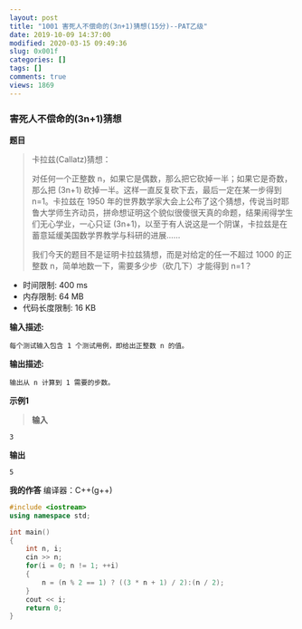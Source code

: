 ```yaml
---
layout: post
title: "1001 害死人不偿命的(3n+1)猜想(15分)--PAT乙级"
date: 2019-10-09 14:37:00
modified: 2020-03-15 09:49:36
slug: 0x001f
categories: []
tags: []
comments: true
views: 1869
---
```

<h3>害死人不偿命的(3n+1)猜想</h3>
<b>题目</b>
<blockquote>卡拉兹(Callatz)猜想：

对任何一个正整数 n，如果它是偶数，那么把它砍掉一半；如果它是奇数，那么把 (3n+1) 砍掉一半。这样一直反复砍下去，最后一定在某一步得到 n=1<!--more-->。卡拉兹在 1950 年的世界数学家大会上公布了这个猜想，传说当时耶鲁大学师生齐动员，拼命想证明这个貌似很傻很天真的命题，结果闹得学生们无心学业，一心只证 (3n+1)，以至于有人说这是一个阴谋，卡拉兹是在蓄意延缓美国数学界教学与科研的进展……

我们今天的题目不是证明卡拉兹猜想，而是对给定的任一不超过 1000 的正整数 n，简单地数一下，需要多少步（砍几下）才能得到 n=1？</blockquote>
- 时间限制: 400 ms
- 内存限制: 64 MB
- 代码长度限制: 16 KB

**输入描述:**
```
每个测试输入包含 1 个测试用例，即给出正整数 n 的值。
```

**输出描述:**
```
输出从 n 计算到 1 需要的步数。
```

**示例1**
> **输入**
```
3
```
**输出**
```
5
```

**我的作答**
编译器：C++(g++)
```cpp
#include <iostream>
using namespace std;

int main()
{
    int n, i;
    cin >> n;
    for(i = 0; n != 1; ++i)
    {
        n = (n % 2 == 1) ? ((3 * n + 1) / 2):(n / 2);
    }
    cout << i;
    return 0;
}
```